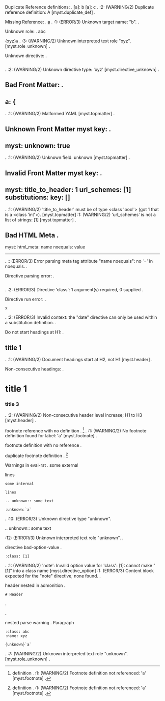 Duplicate Reference definitions:
.
[a]: b
[a]: c
.
<string>:2: (WARNING/2) Duplicate reference definition: A [myst.duplicate_def]
.

Missing Reference:
.
[a](b)
.
<string>:1: (ERROR/3) Unknown target name: "b".
.

Unknown role:
.
abc

{xyz}`a`
.
<string>:3: (WARNING/2) Unknown interpreted text role "xyz". [myst.role_unknown]
.

Unknown directive:
.

```{xyz}
```
.
<string>:2: (WARNING/2) Unknown directive type: 'xyz' [myst.directive_unknown]
.

Bad Front Matter:
.
---
a: {
---
.
<string>:1: (WARNING/2) Malformed YAML [myst.topmatter]
.

Unknown Front Matter myst key:
.
---
myst:
  unknown: true
---
.
<string>:1: (WARNING/2) Unknown field: unknown [myst.topmatter]
.

Invalid Front Matter myst key:
.
---
myst:
  title_to_header: 1
  url_schemes: [1]
  substitutions:
    key: []
---
.
<string>:1: (WARNING/2) 'title_to_header' must be of type <class 'bool'> (got 1 that is a <class 'int'>). [myst.topmatter]
<string>:1: (WARNING/2) 'url_schemes' is not a list of strings: [1] [myst.topmatter]
.

Bad HTML Meta
.
---
myst:
  html_meta:
    name noequals: value

---
.
<string>:: (ERROR/3) Error parsing meta tag attribute "name noequals": no '=' in noequals.
.

Directive parsing error:
.

```{class}
```
.
<string>:2: (ERROR/3) Directive 'class': 1 argument(s) required, 0 supplied
.

Directive run error:
.

```{date}
x
```
.
<string>:2: (ERROR/3) Invalid context: the "date" directive can only be used within a substitution definition.
.

Do not start headings at H1:
.
## title 1
.
<string>:1: (WARNING/2) Document headings start at H2, not H1 [myst.header]
.

Non-consecutive headings:
.
# title 1
### title 3
.
<string>:2: (WARNING/2) Non-consecutive header level increase; H1 to H3 [myst.header]
.

footnote reference with no definition
.
[^a]
.
<string>:1: (WARNING/2) No footnote definition found for label: 'a' [myst.footnote]
.

footnote definition with no reference
.
[^a]: definition
.
<string>:1: (WARNING/2) Footnote definition not referenced: 'a' [myst.footnote]
.

duplicate footnote definition
.
[^a]

[^a]: definition 1
[^a]: definition 2
.
<string>:4: (WARNING/2) Duplicate footnote definition found for label: 'a' [myst.footnote]
.

Warnings in eval-rst
.
some external

lines

```{eval-rst}
some internal

lines

.. unknown:: some text

:unknown:`a`
```
.
<string>:10: (ERROR/3) Unknown directive type "unknown".

.. unknown:: some text

<string>:12: (ERROR/3) Unknown interpreted text role "unknown".
.

directive bad-option-value
.
```{note}
:class: [1]
```
.
<string>:1: (WARNING/2) 'note': Invalid option value for 'class': [1]: cannot make "[1]" into a class name [myst.directive_option]
<string>:1: (ERROR/3) Content block expected for the "note" directive; none found.
.

header nested in admonition
.
```{note}
# Header
```
.

.

nested parse warning
.
Paragraph

```{note}
:class: abc
:name: xyz

{unknown}`a`
```
.
<string>:7: (WARNING/2) Unknown interpreted text role "unknown". [myst.role_unknown]
.
